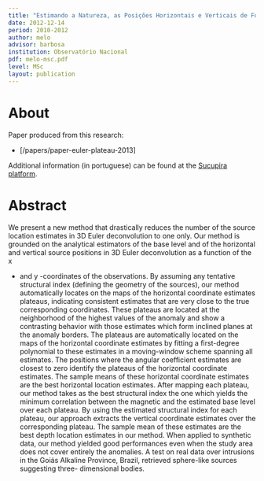 ```yaml
---
title: "Estimando a Natureza, as Posições Horizontais e Verticais de Fontes 3D Usando a Deconvolução de Euler"
date: 2012-12-14
period: 2010-2012
author: melo
advisor: barbosa
institution: Observatório Nacional
pdf: melo-msc.pdf
level: MSc
layout: publication
---
```


# About

Paper produced from this research:

* [/papers/paper-euler-plateau-2013]

Additional information (in portuguese) can be found at the
[Sucupira platform](https://sucupira.capes.gov.br/sucupira/public/consultas/coleta/trabalhoConclusao/viewTrabalhoConclusao.jsf?popup=true&id_trabalho=121476).

# Abstract

We present a new method that drastically reduces the number of the source
location estimates in 3D Euler deconvolution to one only. Our method is
grounded on the analytical estimators of the base level and of the horizontal
and vertical source positions in 3D Euler deconvolution as a function of the x
- and y -coordinates of the observations. By assuming any tentative structural
index (defining the geometry of the sources), our method automatically locates
on the maps of the horizontal coordinate estimates plateaus, indicating
consistent estimates that are very close to the true corresponding coordinates.
These plateaus are located at the neighborhood of the highest values of the
anomaly and show a contrasting behavior with those estimates which form
inclined planes at the anomaly borders. The plateaus are automatically located
on the maps of the horizontal coordinate estimates by fitting a first-degree
polynomial to these estimates in a moving-window scheme spanning all estimates.
The positions where the angular coefficient estimates are closest to zero
identify the plateaus of the horizontal coordinate estimates. The sample means
of these horizontal coordinate estimates are the best horizontal location
estimates. After mapping each plateau, our method takes as the best structural
index the one which yields the minimum correlation between the magnetic and the
estimated base level over each plateau. By using the estimated structural index
for each plateau, our approach extracts the vertical coordinate estimates over
the corresponding plateau. The sample mean of these estimates are the best
depth location estimates in our method. When applied to synthetic data, our
method yielded good performances even when the study area does not cover
entirely the anomalies. A test on real data over intrusions in the Goiás
Alkaline Province, Brazil, retrieved sphere-like sources suggesting three-
dimensional bodies.
